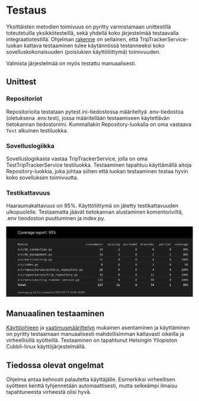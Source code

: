 # Testaus

Yksittäisten metodien toimivuus on pyritty varmistamaan unittestillä toteutetuilla yksikkötesteillä, sekä yhdellä koko järjestelmää testaavalla integraatiotestillä. Ohjelman [rakenne](https://github.com/ArcticCoder/trip-tracker/blob/master/dokumentaatio/arkkitehtuuri.md) on sellainen, että TripTrackerService-luokan kattava testaaminen tulee käytännössä testanneeksi koko sovelluskokonaisuuden (poislukien käyttöliittymä) toimivuuden.

Valmista järjestelmää on myös testattu manuaalisesti.

## Unittest

### Repositoriot

Repositorioita testataan pytest.ini-tiedostossa määriteltyä .env-tiedostoa (oletuksena .env.test), jossa määritellään testaamiseen käytettävän tietokannan tiedostonimi. Kummallakin Repository-luokalla on oma vastaava `Test` alkuinen testiluokka.

### Sovelluslogiikka

Sovelluslogiikasta vastaa TripTrackerService, jolla on oma TestTripTrackerService testiluokka. Testaaminen tapahtuu käyttämällä aitoja Repository-luokkia, joka johtaa siihen että luokan testaaminen testaa hyvin koko sovelluksen toimivuutta.

### Testikattavuus

Haaraumakattavuus on 95%. Käyttöliittymä on jätetty testikattavuuden ulkopuolelle. Testaamatta jäävät tietokannan alustaminen komentoriviltä, .env tieodoston puuttuminen ja index.py.

![](./kuvat/testikattavuus.png)

## Manuaalinen testaaminen

[Käyttöohjeen](https://github.com/ArcticCoder/trip-tracker/blob/master/dokumentaatio/kayttoohje.md) ja  [vaatimusmäärittelyn](https://github.com/ArcticCoder/trip-tracker/blob/master/dokumentaatio/vaatimusmaarittely.md) mukainen asentaminen ja käyttäminen on pyritty testaamaan manuaalisesti mahdollisimman kattavasti oikeilla ja virheellisillä syötteillä. Testaaminen on tapahtunut Helsingin Yliopiston Cubbli-linux käyttöjärjestelmällä.

## Tiedossa olevat ongelmat

Ohjelma antaa kehnosti palautetta käyttäjälle. Esimerkiksi virheellisen syötteen kenttä tyhjennetään automaattisesti, mutta selkeämpi ilmaisu tapahtuneesta virheestä olisi hyvä.

